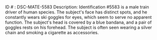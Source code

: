 ID # : DSC-MATE-5583
Description: Identification #5583 is a male train driver of human species. The subject's face has distinct spots, and he constantly wears ski goggles for eyes, which seem to serve no apparent function. The subject's head is covered by a blue bandana, and a pair of goggles rests on his forehead. The subject is often seen wearing a silver chain and smoking a cigarette as accessories.
